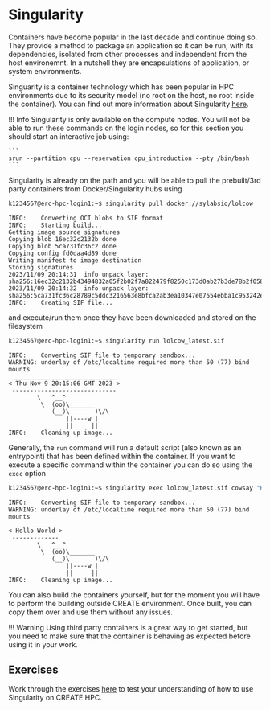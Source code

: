 # Singularity

Containers have become popular in the last decade and continue doing so. They provide a method to package an application so it can be run, with its dependencies, isolated from other processes and independent from the host environemnt. In a nutshell they are encapsulations of application, or system environments.

Singuarity is a container technology which has been popular in HPC environments due to its security model (no root on the host, no root inside the container).
You can find out more information about Singularity [here](https://sylabs.io/singularity/).

!!! Info
    Singularity is only available on the compute nodes.
    You will not be able to run these commands on the login nodes, so for this section you should start an interactive job using:

    ```
    srun --partition cpu --reservation cpu_introduction --pty /bin/bash
    ```

Singularity is already on the path and you will be able to pull the prebuilt/3rd party containers from Docker/Singularity hubs using

```bash
k1234567@erc-hpc-login1:~$ singularity pull docker://sylabsio/lolcow
```

```text
INFO:    Converting OCI blobs to SIF format
INFO:    Starting build...
Getting image source signatures
Copying blob 16ec32c2132b done  
Copying blob 5ca731fc36c2 done  
Copying config fd0daa4d89 done  
Writing manifest to image destination
Storing signatures
2023/11/09 20:14:31  info unpack layer: sha256:16ec32c2132b43494832a05f2b02f7a822479f8250c173d0ab27b3de78b2f058
2023/11/09 20:14:32  info unpack layer: sha256:5ca731fc36c28789c5ddc3216563e8bfca2ab3ea10347e07554ebba1c953242e
INFO:    Creating SIF file...
```

and execute/run them once they have been downloaded and stored on the filesystem

```bash
k1234567@erc-hpc-login1:~$ singularity run lolcow_latest.sif
```

```text
INFO:    Converting SIF file to temporary sandbox...
WARNING: underlay of /etc/localtime required more than 50 (77) bind mounts
 _____________________________
< Thu Nov 9 20:15:06 GMT 2023 >
 -----------------------------
        \   ^__^
         \  (oo)\_______
            (__)\       )\/\
                ||----w |
                ||     ||
INFO:    Cleaning up image...
```

Generally, the `run` command will run a default script (also known as an entrypoint) that has been defined within the container. If you want to execute a specific command within the container you can do so using the `exec` option

```bash
k1234567@erc-hpc-login1:~$ singularity exec lolcow_latest.sif cowsay "Hello World"
```

```text
INFO:    Converting SIF file to temporary sandbox...
WARNING: underlay of /etc/localtime required more than 50 (77) bind mounts
 _____________
< Hello World >
 -------------
        \   ^__^
         \  (oo)\_______
            (__)\       )\/\
                ||----w |
                ||     ||
INFO:    Cleaning up image...
```

You can also build the containers yourself, but for the moment you will have to perform the building outside CREATE environment.
Once built, you can copy them over and use them without any issues.

!!! Warning
    Using third party containers is a great way to get started, but you need to make sure that the container is behaving as expected before using it in your work.

## Exercises

Work through the exercises [here](exercises.md/#using-modules) to test your understanding of how to use Singularity on CREATE HPC.
